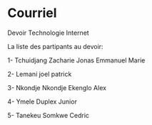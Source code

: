 # Courriel
Devoir Technologie Internet


La liste des partipants au devoir:

1- Tchuidjang Zacharie Jonas Emmanuel Marie

2- Lemani joel patrick

3- Nkondje Nkondje Ekenglo Alex

4- Ymele Duplex Junior

5- Tanekeu Somkwe Cedric
